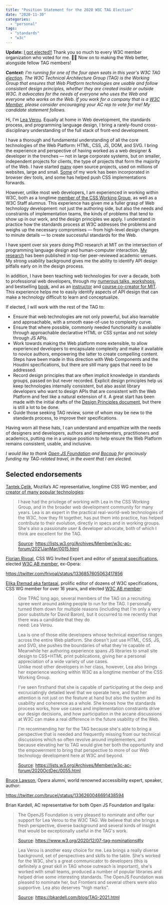 ```yaml
---
title: "Position Statement for the 2020 W3C TAG Election"
date: "2020-11-30"
categories: 
  - "personal"
tags: 
  - "standards"
  - "w3c"
---
```


**Update:** [I got elected!!](https://www.w3.org/blog/news/archives/8846) Thank you so much to every W3C member organization who voted for me. 🙏🏼 Now on to making the Web better, alongside fellow TAG members!

_**Context:** I’m running for one of the four open seats in this year's W3C TAG [election](https://www.w3.org/2020/12/07-tag-nominations). The W3C Technical Architecture Group (TAG) is the Working Group that ensures that Web Platform technologies are usable and follow consistent design principles, whether they are created inside or outside W3C. It advocates for the needs of everyone who uses the Web and everyone who works on the Web. If you work for a company that is a [W3C Member](https://www.w3.org/Consortium/Member/List), please consider encouraging your AC rep to vote for me! My candidate statement follows._

Hi, I'm [Lea Verou](https://lea.verou.me). Equally at home in Web development, the standards process, and programming language design, I bring a rarely-found cross-disciplinary understanding of the full stack of front-end development. 

I have a thorough and fundamental understanding of all the core technologies of the Web Platform: HTML, CSS, JS, DOM, and SVG. I bring the experience and perspective of having worked as a web designer & developer in the trenches — not in large corporate systems, but on smaller, independent projects for clients, the type of projects that form the majority of the Web. I have started [many](https://github.com/leaverou/) open source projects, used on millions of websites, large and small. [Some](https://hacks.mozilla.org/2014/07/event-listeners-popup-media-sidebar-cubic-bezier-editor-more-firefox-developer-tools-episode-33/#content-main:~:text=This%20feature%20used%20open%20source%20code%20from%20Lea%20Verou%E2%80%99s%20cubic%2Dbezier.com) of my work has been incorporated in browser dev tools, and some has helped push CSS implementations forwards.

However, unlike most web developers, I am experienced in working within W3C, both as a longtime [member of the CSS Working Group](https://www.w3.org/groups/wg/css/participants), as well as a W3C Staff alumnus. This experience has given me a fuller grasp of Web technology development: not just the authoring side, but also the needs and constraints of implementation teams, the kinds of problems that tend to show up in our work, and the design principles we apply. I understand in practice how the standards process at W3C addresses the problems and weighs up the necessary compromises — from high-level design changes to minute details — to create successful standards for the Web.

I have spent over six years doing PhD research at MIT on the intersection of programming language design and human-computer interaction. [My research](https://lea.verou.me/publications/#research) has been published in top-tier peer-reviewed academic venues.  My strong usability background gives me the ability to identify API design pitfalls early on in the design process.

In addition, I have been teaching web technologies for over a decade, both to professional web developers, through my [numerous talks, workshops](https://lea.verou.me/speaking), and bestselling [book](https://lea.verou.me/publications/#books), and as an [instructor](http://web.mit.edu/6.813/www/sp18/) and [course co-creator for MIT](https://designftw.mit.edu). This experience helps me to easily identify aspects of API design that can make a technology difficult to learn and conceptualize.

If elected, I will work with the rest of the TAG to:

- Ensure that web technologies are not only powerful, but also learnable and approachable, with a smooth ease-of-use to complexity curve.
- Ensure that where possible, commonly needed functionality is available through approachable declarative HTML or CSS syntax and not solely through JS APIs.
- Work towards making the Web platform more extensible, to allow experienced developers to encapsulate complexity and make it available to novice authors, empowering the latter to create compelling content. Steps have been made in this direction with Web Components and the Houdini specifications, but there are still many gaps that need to be addressed. 
- Record design principles that are often implicit knowledge in standards groups, passed on but never recorded. Explicit design principles help us keep technologies internally consistent, but also assist library developers who want to design APIs that are consistent with the Web Platform and feel like a natural extension of it. A great start has been made with the initial drafts of the [Design Principles document](https://w3ctag.github.io/design-principles/), but there is still a lot to be done.
- Guide those seeking TAG review, some of whom may be new to the standards process, to improve their specifications. 

Having worn all these hats, I can understand and empathize with the needs of designers and developers, authors and implementers, practitioners and academics, putting me in a unique position to help ensure the Web Platform remains consistent, usable, and inclusive.

_I would like to thank [Open JS Foundation](https://openjsf.org/) and [Bocoup](https://bocoup.com/) for graciously funding my TAG-related travel, in the event that I am elected._

## Selected endorsements

[Tantek Çelik](https://en.wikipedia.org/wiki/Tantek_%C3%87elik), Mozilla’s AC representative, longtime CSS WG member, and [creator of many popular technologies](https://en.wikipedia.org/wiki/Tantek_%C3%87elik):

> I have had the privilege of working with Lea in the CSS Working Group, and in the broader web development community for many years. Lea is an expert in the practical real-world-web technologies of the W3C, how they fit together, has put them into practice, has helped contribute to their evolution, directly in specs and in working groups. She's also a passionate user & developer advocate, both of which I think are excellent for the TAG.
> 
> [Source](https://lists.w3.org/Archives/Member/w3c-ac-forum/2021JanMar/0015.html): https://lists.w3.org/Archives/Member/w3c-ac-forum/2021JanMar/0015.html

[Florian Rivoal](https://florian.rivoal.net/), CSS WG Invited Expert and editor of [several specifications](https://florian.rivoal.net/cv.html#publications), elected [W3C AB member](https://www.w3.org/2002/ab/), ex-Opera:

https://twitter.com/frivoal/status/1336857605063417856

[Elika Etemad aka fantasai](http://fantasai.inkedblade.net/), prolific editor of dozens of W3C specifications, CSS WG member for over 16 years, and elected [W3C AB member](https://www.w3.org/2002/ab/):

> One TPAC long ago, several members of the TAG on a recruiting spree went around asking people to run for the TAG. I personally turned them down for multiple reasons (including that I'm only a very poor substitute for David Baron), but it occurred to me recently that there was a candidate that they do  
> need: Lea Verou.
> 
> Lea is one of those elite developers whose technical expertise ranges across the entire Web platform. She doesn't just use HTML, CSS, JS, and SVG, she pushes the boundaries of what they're capable of. Meanwhile her authoring experience spans JS libraries to small site design to CSS+HTML print publications, giving her a personal appreciation of a wide variety of use cases.  
> Unlike most other developers in her class, however, Lea also brings her experience working within W3C as a longtime member of the CSS Working Group.
> 
> I've seen firsthand that she is capable of participating at the deep and excruciatingly detailed level that we operate here, and that her attention is not just on the feature at hand but also the system and its usability and coherence as a whole. She knows how the standards process works, how use cases and implementation constraints drive our design decisions, and how participation in the arcane discussions at W3C can make a real difference in the future usability of the Web.
> 
> I'm recommending her for the TAG because she's able to bring a perspective that is needed and frequently missing from our technical discussions which so often revolve around implementers, and because elevating her to TAG would give her both the opportunity and the empowerment to bring that perspective to more of our Web technology development here at W3C and beyond.
> 
> [Source](https://lists.w3.org/Archives/Member/w3c-ac-forum/2020OctDec/0055.html): https://lists.w3.org/Archives/Member/w3c-ac-forum/2020OctDec/0055.html

[Bruce Lawson](https://www.brucelawson.co.uk/), Opera alumni, world renowned accessibility expert, speaker, author:

https://twitter.com/brucel/status/1336260046691438594

Brian Kardell, AC representative for both Open JS Foundation and Igalia:

> The OpenJS Foundation is very pleased to nominate and offer our support for Lea Verou to the W3C TAG. We believe that she brings a fresh perspective, diverse background and several kinds of insight that would be exceptionally useful in the TAG's work. 
> 
> [Source](https://www.w3.org/2020/12/07-tag-nominations#lv): https://www.w3.org/2020/12/07-tag-nominations#lv

> Lea Verou is another easy choice for me. Lea brings a really diverse background, set of perspectives and skills to the table. She's worked for the W3C, she's a great communicator to developers (this is definitely a great skill in TAG whose outreach is important), she's worked with small teams, produced a number of popular libraries and helped drive some interesting standards. The OpenJS Foundation was pleased to nominate her, but Frontiers and several others were also supportive. Lea also deserves "high marks".
> 
> [Source](https://bkardell.com/blog/TAG-2021.html): https://bkardell.com/blog/TAG-2021.html
